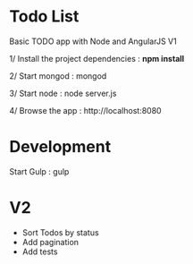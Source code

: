 # Todo List
Basic TODO app with Node and AngularJS V1

1/ Install the project dependencies : <b>npm install</b>

2/ Start mongod : mongod

3/ Start node : node server.js

4/ Browse the app : http://localhost:8080

# Development

Start Gulp : gulp

# V2
- Sort Todos by status
- Add pagination
- Add tests